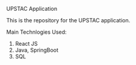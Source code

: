 UPSTAC Application


This is the repository for the UPSTAC application.

Main Technlogies Used:
1) React JS
2) Java, SpringBoot
3) SQL
